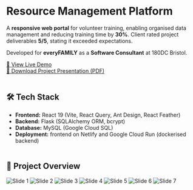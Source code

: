 # Resource Management Platform

A **responsive web portal** for volunteer training, enabling organised data management and reducing training time by **30%**.
Client rated project deliverables **5/5**, stating it exceeded expectations.

Developed for **everyFAMILY** as a **Software Consultant** at 180DC Bristol.

[🔗 View Live Demo](https://everyfamily-demo.netlify.app)<br>
[💾  Download Project Presentation (PDF)](https://github.com/user-attachments/files/22283618/everyFAMILY.Final.presentation.pdf)<br><br>

## 🛠 Tech Stack

- **Frontend:** React 19 (Vite, React Query, Ant Design, React Feather)
- **Backend:** Flask (SQLAlchemy ORM, bcrypt)
- **Database:** MySQL (Google Cloud SQL)
- **Deployment:** frontend on Netlify and Google Cloud Run (dockerised backend)<br><br>

## 📝 Project Overview

![Slide 1](https://github.com/user-attachments/assets/f0fd3cc1-bd8d-4cd0-aee9-5b8d28ff2e49)
![Slide 2](https://github.com/user-attachments/assets/ec8360cd-4786-42f2-a8eb-ce8802a36ff9)
![Slide 3](https://github.com/user-attachments/assets/e2d55e1a-ad18-4e5c-8aff-14fea404b9e9)
![Slide 4](https://github.com/user-attachments/assets/0d8d22ad-fc81-4ab8-8562-8cac54d0b7d7)
![Slide 5](https://github.com/user-attachments/assets/0e2d953e-6757-455b-aac2-ef7ce1e7628b)
![Slide 6](https://github.com/user-attachments/assets/3324d2d7-31ff-42c0-b03b-d2f87f580acd)
![Slide 7](https://github.com/user-attachments/assets/e9fbf910-4f37-4f51-9aa5-174a0b1d57e8)

